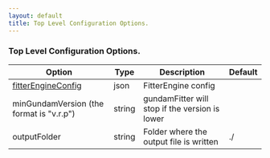 ```yaml
---
layout: default
title: Top Level Configuration Options.
---
```


### Top Level Configuration Options.

| Option                                   | Type   | Description                                    | Default |
|------------------------------------------|--------|------------------------------------------------|---------|
| [fitterEngineConfig](FitterEngine.md)    | json   | FitterEngine config                            |         |
| minGundamVersion (the format is "v.r.p") | string | gundamFitter will stop if the version is lower |         |
| outputFolder                             | string | Folder where the output file is written        | ./      |
